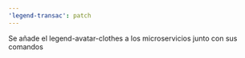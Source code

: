 ```yaml
---
'legend-transac': patch
---
```


Se añade el legend-avatar-clothes a los microservicios junto con sus comandos
